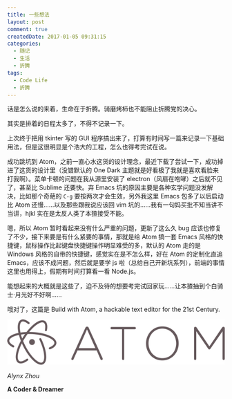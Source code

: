```yaml
---
title: 一些想法
layout: post
comment: true
createdDate: 2017-01-05 09:31:15
categories:
  - 随记
  - 生活
  - 折腾
tags:
  - Code Life
  - 折腾
---
```

话是怎么说的来着，生命在于折腾。骑磨烤柿也不能阻止折腾党的决心。

其实是排着的日程太多了，不得不记录一下。

<!--more-->

上次终于把用 tkinter 写的 GUI 程序搞出来了，打算有时间写一篇来记录一下基础用法，但是这很明显是个浩大的工程，怎么也得考完试在说。

成功跳坑到 Atom，之前一直心水这货的设计理念，最近下载了尝试一下，成功掉进了这货的设计里（没错默认的 One Dark 主题就是好看极了我就是喜欢看脸来打我啊）。菜单卡顿的问题在我从源里安装了 electron（风扇在咆哮）之后就不见了，甚至比 Sublime 还要快。弃 Emacs 坑的原因主要是各种玄学问题没发解决，比如那个奇葩的 `C-g` 要按两次才会生效，另外我这里 Emacs 包多了以后启动比 Atom 还慢……以及那些跟我说应该回 vim 坑的……我有一句妈买批不知当讲不当讲，hjkl 实在是太反人类了本猹接受不能。

嗯，所以 Atom 暂时看起来没有什么严重的问题，更新了这么久 bug 应该也修复了不少，接下来要是有什么紧要的事情，那就是给 Atom 搞一套 Emacs 风格的快捷键，鼠标操作比起键盘快捷键操作明显难受的多，默认的 Atom 走的是 Windows 风格的自带的快捷键，感觉实在是不怎么样，好在 Atom 的定制化直追 Emacs，应该不成问题，然后就是要学 js 啦（总给自己开新坑系列），前端的事情这里也用得上，假期有时间打算看一看 Node.js。

能想起来的大概就是这些了，迫不及待的想要考完试回家玩……让本猹抽到个白骑士·月光好不好啊……

哦对了，这篇是 Build with Atom, a hackable text editor for the 21st Century.

[![Atom](./Atom.png)](https://atom.io/)

*Alynx Zhou*

**A Coder & Dreamer**
